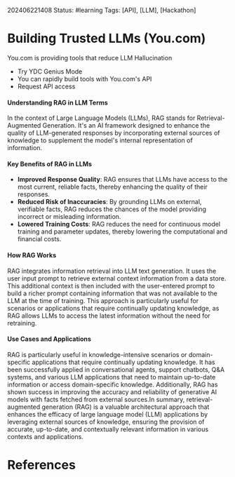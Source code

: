 202406221408
Status: #learning
Tags: [API], [LLM], [Hackathon]
# Building Trusted LLMs (You.com)
You.com is providing tools that reduce LLM Hallucination
- Try YDC Genius Mode
- You can rapidly build tools with You.com's API
- Request API access
#### Understanding RAG in LLM Terms

In the context of Large Language Models (LLMs), RAG stands for Retrieval-Augmented Generation. It's an AI framework designed to enhance the quality of LLM-generated responses by incorporating external sources of knowledge to supplement the model's internal representation of information.

#### Key Benefits of RAG in LLMs

- **Improved Response Quality**: RAG ensures that LLMs have access to the most current, reliable facts, thereby enhancing the quality of their responses.
- **Reduced Risk of Inaccuracies**: By grounding LLMs on external, verifiable facts, RAG reduces the chances of the model providing incorrect or misleading information.
- **Lowered Training Costs**: RAG reduces the need for continuous model training and parameter updates, thereby lowering the computational and financial costs.

#### How RAG Works

RAG integrates information retrieval into LLM text generation. It uses the user input prompt to retrieve external context information from a data store. This additional context is then included with the user-entered prompt to build a richer prompt containing information that was not available to the LLM at the time of training. This approach is particularly useful for scenarios or applications that require continually updating knowledge, as RAG allows LLMs to access the latest information without the need for retraining.

#### Use Cases and Applications

RAG is particularly useful in knowledge-intensive scenarios or domain-specific applications that require continually updating knowledge. It has been successfully applied in conversational agents, support chatbots, Q&A systems, and various LLM applications that need to maintain up-to-date information or access domain-specific knowledge. Additionally, RAG has shown success in improving the accuracy and reliability of generative AI models with facts fetched from external sources.In summary, retrieval-augmented generation (RAG) is a valuable architectural approach that enhances the efficacy of large language model (LLM) applications by leveraging external sources of knowledge, ensuring the provision of accurate, up-to-date, and contextually relevant information in various contexts and applications.
# References
